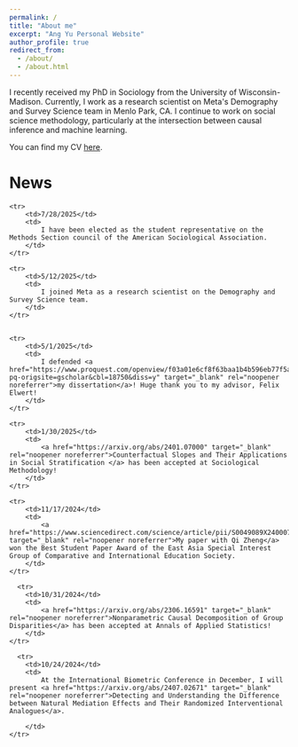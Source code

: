 ```yaml
---
permalink: /
title: "About me"
excerpt: "Ang Yu Personal Website"
author_profile: true
redirect_from: 
  - /about/
  - /about.html
---
```


I recently received my PhD in Sociology from the University of Wisconsin-Madison. Currently, I work as a research scientist on Meta's Demography and Survey Science team in Menlo Park, CA. I continue to work on social science methodology, particularly at the intersection between causal inference and machine learning.

<!-- I am a Ph.D. candidate in sociology at the University of Wisconsin-Madison and also hold a master's degree in statistics from the same university. I am interested in developing and applying rigorous and impactful tools in statistics. My methodological interests lie in causal inference, particularly mediation/longitudinal estimands and causal machine learning. My substantive areas include social stratification and mobility, sociology of education, and health disparity. -->

You can find my CV <a href="https://ang-yu.github.io/files/AngYuCV.pdf" target="_blank" rel="noopener noreferrer">here</a>.
<!-- And [here](https://ang-yu.github.io/files/AngYu_Resume.pdf)'s my industry resume -->

<h1>News</h1>
<style>
    .no-border-table {
        border-collapse: collapse;
        width: 100%;
        border: none;
        font-size: 17px; /* Adjust the font size as needed */
    }
    .no-border-table td {
        border: none;
        word-wrap: break-word;
        padding: 5px; /* Adjust the padding as needed */
        vertical-align: top; /* Align text to the top */
    }
</style>
<table class="no-border-table">

    <tr>
        <td>7/28/2025</td>
        <td>
            I have been elected as the student representative on the Methods Section council of the American Sociological Association.
        </td>
    </tr>

    <tr>
        <td>5/12/2025</td>
        <td>
            I joined Meta as a research scientist on the Demography and Survey Science team.
        </td>
    </tr>


    <tr>
        <td>5/1/2025</td>
        <td>
            I defended <a href="https://www.proquest.com/openview/f03a01e6cf8f63baa1b4b596eb77f5a2/1?pq-origsite=gscholar&cbl=18750&diss=y" target="_blank" rel="noopener noreferrer">my dissertation</a>! Huge thank you to my advisor, Felix Elwert!  
        </td>
    </tr>

    <tr>
        <td>1/30/2025</td>
        <td>
            <a href="https://arxiv.org/abs/2401.07000" target="_blank" rel="noopener noreferrer">Counterfactual Slopes and Their Applications in Social Stratification </a> has been accepted at Sociological Methodology!
        </td>
    </tr>

    <tr>
        <td>11/17/2024</td>
        <td>
            <a href="https://www.sciencedirect.com/science/article/pii/S0049089X24000759" target="_blank" rel="noopener noreferrer">My paper with Qi Zheng</a> won the Best Student Paper Award of the East Asia Special Interest Group of Comparative and International Education Society.
        </td>
    </tr>
    
      <tr>
        <td>10/31/2024</td>
        <td>
            <a href="https://arxiv.org/abs/2306.16591" target="_blank" rel="noopener noreferrer">Nonparametric Causal Decomposition of Group Disparities</a> has been accepted at Annals of Applied Statistics!
        </td>
    </tr>

      <tr>
        <td>10/24/2024</td>
        <td>
            At the International Biometric Conference in December, I will present <a href="https://arxiv.org/abs/2407.02671" target="_blank" rel="noopener noreferrer">Detecting and Understanding the Difference between Natural Mediation Effects and Their Randomized Interventional Analogues</a>. 

        </td>
    </tr>

</table>

